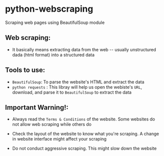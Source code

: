 # python-webscraping
Scraping web pages using BeautifulSoup module

## Web scraping:
- It basically means extracting data from the web -- usually unstructured dada (html format) into a structured data

## Tools to use:
- `BeautifulSoup`: To parse the website's HTML and extract the data
- `python requests` : This libray will help us open the webiste's `URL`, download, and parse it to `BeautifulSoup` to extract the data

## Important Warning!:
- Always read the `Terms & Conditions` of the website. Some websites do not allow web scraping while others do

- Check the layout of the website to know what you're scraping. A change in website interface might affect your scraping

- Do not conduct aggressive scraping. This might slow down the website